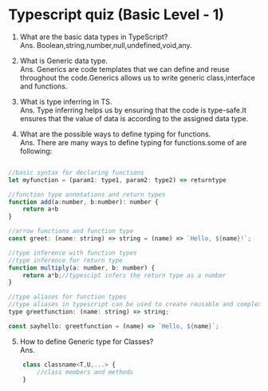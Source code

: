 # Typescript quiz (Basic Level - 1)

1. What are the basic data types in TypeScript?<br>
   Ans. Boolean,string,number,null,undefined,void,any.<br>

2. What is Generic data type.<br>
   Ans. Generics are code templates that we can define and reuse throughout the code.Generics allows us to write generic class,interface and functions.<br>

3. What is type inferring in TS.<br>
   Ans. Type inferring helps us by ensuring that the code is type-safe.It ensures that the value of data is according to the assigned data type.<br>

4. What are the possible ways to define typing for functions.<br>
   Ans. There are many ways to define typing for functions.some of are following:

```Javascript

//basic syntax for declaring functions
let myfunction = (param1: type1, param2: type2) => returntype

//function type annotations and return types
function add(a:number, b:number): number {
    return a+b
}

//arrow functions and function type
const greet: (name: string) => string = (name) => `Hello, ${name}!`;

//type inference with function types
//type inference for return type
function multiply(a: number, b: number) {
    return a*b;//typescipt infers the return type as a number
}

//type aliases for function types
//type aliases in typescript can be used to create reusable and complex function types
type greetfunction: (name: string) => string;

const sayhello: greetfunction = (name) => `Hello, ${name}`;
```

5. How to define Generic type for Classes?<br>
   Ans.

```Javascript
    class classname<T,U,...> {
        //class members and methods
    }
```
